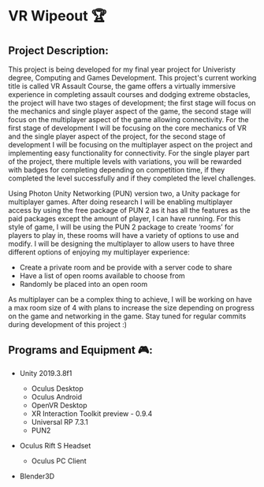 # VR Wipeout :trophy:
## Project Description:

This project is being developed for my final year project for Univeristy degree, Computing and Games Development. This project's current working title is called VR Assault Course, the game offers a virtually immersive experience in completing assault courses and dodging extreme obstacles, the project will have two stages of development; the first stage will focus on the mechanics and single player aspect of the game, the second stage will focus on the multiplayer aspect of the game allowing connectivity. For the first stage of development I will be focusing on the core mechanics of VR and the single player aspect of the project, for the second stage of development I will be focusing on the multiplayer aspect on the project and implementing easy functionality for connectivity. For the single player part of the project, there multiple levels with variations, you will be rewarded with badges for completing depending on competition time, if they completed the level successfully and if they completed the level challenges.

Using Photon Unity Networking (PUN) version two, a Unity package for multiplayer games. After doing research I will be enabling multiplayer access by using the free package of PUN 2 as it has all the features as the paid packages except the amount of player, I can have running. For this style of game, I will be using the PUN 2 package to create ‘rooms’ for players to play in, these rooms will have a variety of options to use and modify. I will be designing the multiplayer to allow users to have three different options of enjoying my multiplayer experience:

*	Create a private room and be provide with a server code to share
*	Have a list of open rooms available to choose from
*	Randomly be placed into an open room

As multiplayer can be a complex thing to achieve, I will be working on have a max room size of 4 with plans to increase the size depending on progress on the game and networking in the game. Stay tuned for regular commits during development of this project :)

## Programs and Equipment :video_game::
* Unity 2019.3.8f1
	* Oculus Desktop
	* Oculus Android
	* OpenVR Desktop
	* XR Interaction Toolkit preview - 0.9.4
	* Universal RP 7.3.1
	* PUN2
	
* Oculus Rift S Headset
	* Oculus PC Client
	
* Blender3D
